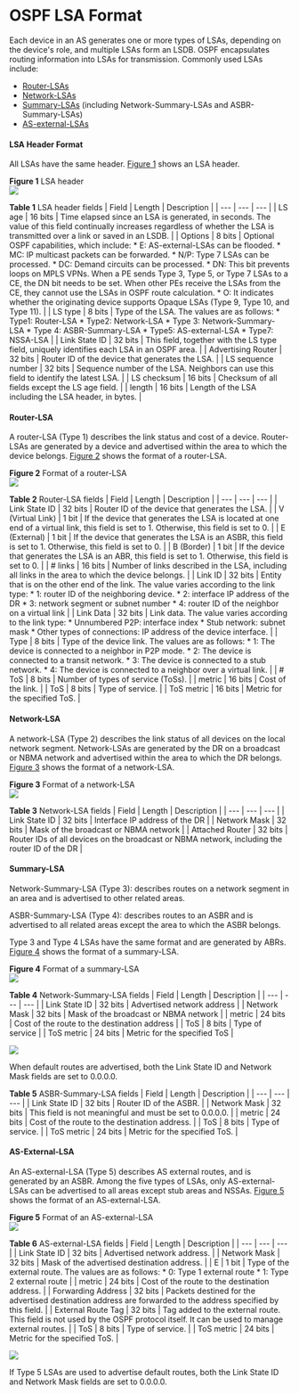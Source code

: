OSPF LSA Format
===============

Each device in an AS generates one or more types of LSAs, depending on the device's role, and multiple LSAs form an LSDB. OSPF encapsulates routing information into LSAs for transmission. Commonly used LSAs include:

* [Router-LSAs](#EN-US_CONCEPT_0000001130783254__section_02)
* [Network-LSAs](#EN-US_CONCEPT_0000001130783254__section_03)
* [Summary-LSAs](#EN-US_CONCEPT_0000001130783254__section_04) (including Network-Summary-LSAs and ASBR-Summary-LSAs)
* [AS-external-LSAs](#EN-US_CONCEPT_0000001130783254__section_05)

#### LSA Header Format

All LSAs have the same header. [Figure 1](#EN-US_CONCEPT_0000001130783254__fig_dc_vrp_ospf_feature_003701) shows an LSA header.

**Figure 1** LSA header  
![](figure/en-us_image_0000001130783348.png)

**Table 1** LSA header fields
| Field | Length | Description |
| --- | --- | --- |
| LS age | 16 bits | Time elapsed since an LSA is generated, in seconds. The value of this field continually increases regardless of whether the LSA is transmitted over a link or saved in an LSDB. |
| Options | 8 bits | Optional OSPF capabilities, which include:   * E: AS-external-LSAs can be flooded. * MC: IP multicast packets can be forwarded. * N/P: Type 7 LSAs can be processed. * DC: Demand circuits can be processed. * DN: This bit prevents loops on MPLS VPNs. When a PE sends Type 3, Type 5, or Type 7 LSAs to a CE, the DN bit needs to be set. When other PEs receive the LSAs from the CE, they cannot use the LSAs in OSPF route calculation. * O: It indicates whether the originating device supports Opaque LSAs (Type 9, Type 10, and Type 11). |
| LS type | 8 bits | Type of the LSA. The values are as follows:   * Type1: Router-LSA * Type2: Network-LSA * Type 3: Network-Summary-LSA * Type 4: ASBR-Summary-LSA * Type5: AS-external-LSA * Type7: NSSA-LSA |
| Link State ID | 32 bits | This field, together with the LS type field, uniquely identifies each LSA in an OSPF area. |
| Advertising Router | 32 bits | Router ID of the device that generates the LSA. |
| LS sequence number | 32 bits | Sequence number of the LSA. Neighbors can use this field to identify the latest LSA. |
| LS checksum | 16 bits | Checksum of all fields except the LS age field. |
| length | 16 bits | Length of the LSA including the LSA header, in bytes. |



#### Router-LSA

A router-LSA (Type 1) describes the link status and cost of a device. Router-LSAs are generated by a device and advertised within the area to which the device belongs. [Figure 2](#EN-US_CONCEPT_0000001130783254__fig_dc_vrp_ospf_feature_003702) shows the format of a router-LSA.

**Figure 2** Format of a router-LSA  
![](figure/en-us_image_0000001130623558.png)

**Table 2** Router-LSA fields
| Field | Length | Description |
| --- | --- | --- |
| Link State ID | 32 bits | Router ID of the device that generates the LSA. |
| V (Virtual Link) | 1 bit | If the device that generates the LSA is located at one end of a virtual link, this field is set to 1. Otherwise, this field is set to 0. |
| E (External) | 1 bit | If the device that generates the LSA is an ASBR, this field is set to 1. Otherwise, this field is set to 0. |
| B (Border) | 1 bit | If the device that generates the LSA is an ABR, this field is set to 1. Otherwise, this field is set to 0. |
| # links | 16 bits | Number of links described in the LSA, including all links in the area to which the device belongs. |
| Link ID | 32 bits | Entity that is on the other end of the link. The value varies according to the link type:   * 1: router ID of the neighboring device. * 2: interface IP address of the DR * 3: network segment or subnet number * 4: router ID of the neighbor on a virtual link |
| Link Data | 32 bits | Link data. The value varies according to the link type:   * Unnumbered P2P: interface index * Stub network: subnet mask * Other types of connections: IP address of the device interface. |
| Type | 8 bits | Type of the device link. The values are as follows:   * 1: The device is connected to a neighbor in P2P mode. * 2: The device is connected to a transit network. * 3: The device is connected to a stub network. * 4: The device is connected to a neighbor over a virtual link. |
| # ToS | 8 bits | Number of types of service (ToSs). |
| metric | 16 bits | Cost of the link. |
| ToS | 8 bits | Type of service. |
| ToS metric | 16 bits | Metric for the specified ToS. |



#### Network-LSA

A network-LSA (Type 2) describes the link status of all devices on the local network segment. Network-LSAs are generated by the DR on a broadcast or NBMA network and advertised within the area to which the DR belongs. [Figure 3](#EN-US_CONCEPT_0000001130783254__fig_dc_vrp_ospf_feature_003703) shows the format of a network-LSA.

**Figure 3** Format of a network-LSA  
![](figure/en-us_image_0000001130783344.png)

**Table 3** Network-LSA fields
| Field | Length | Description |
| --- | --- | --- |
| Link State ID | 32 bits | Interface IP address of the DR |
| Network Mask | 32 bits | Mask of the broadcast or NBMA network |
| Attached Router | 32 bits | Router IDs of all devices on the broadcast or NBMA network, including the router ID of the DR |



#### Summary-LSA

Network-Summary-LSA (Type 3): describes routes on a network segment in an area and is advertised to other related areas.

ASBR-Summary-LSA (Type 4): describes routes to an ASBR and is advertised to all related areas except the area to which the ASBR belongs.

Type 3 and Type 4 LSAs have the same format and are generated by ABRs. [Figure 4](#EN-US_CONCEPT_0000001130783254__fig_dc_vrp_ospf_feature_003704) shows the format of a summary-LSA.

**Figure 4** Format of a summary-LSA  
![](figure/en-us_image_0000001130783346.png)

**Table 4** Network-Summary-LSA fields
| Field | Length | Description |
| --- | --- | --- |
| Link State ID | 32 bits | Advertised network address |
| Network Mask | 32 bits | Mask of the broadcast or NBMA network |
| metric | 24 bits | Cost of the route to the destination address |
| ToS | 8 bits | Type of service |
| ToS metric | 24 bits | Metric for the specified ToS |


![](../public_sys-resources/note_3.0-en-us.png) 

When default routes are advertised, both the Link State ID and Network Mask fields are set to 0.0.0.0.


**Table 5** ASBR-Summary-LSA fields
| Field | Length | Description |
| --- | --- | --- |
| Link State ID | 32 bits | Router ID of the ASBR. |
| Network Mask | 32 bits | This field is not meaningful and must be set to 0.0.0.0. |
| metric | 24 bits | Cost of the route to the destination address. |
| ToS | 8 bits | Type of service. |
| ToS metric | 24 bits | Metric for the specified ToS. |



#### AS-External-LSA

An AS-external-LSA (Type 5) describes AS external routes, and is generated by an ASBR. Among the five types of LSAs, only AS-external-LSAs can be advertised to all areas except stub areas and NSSAs. [Figure 5](#EN-US_CONCEPT_0000001130783254__fig_dc_vrp_ospf_feature_003705) shows the format of an AS-external-LSA.

**Figure 5** Format of an AS-external-LSA  
![](figure/en-us_image_0000001130623560.png)

**Table 6** AS-external-LSA fields
| Field | Length | Description |
| --- | --- | --- |
| Link State ID | 32 bits | Advertised network address. |
| Network Mask | 32 bits | Mask of the advertised destination address. |
| E | 1 bit | Type of the external route. The values are as follows:   * 0: Type 1 external route * 1: Type 2 external route |
| metric | 24 bits | Cost of the route to the destination address. |
| Forwarding Address | 32 bits | Packets destined for the advertised destination address are forwarded to the address specified by this field. |
| External Route Tag | 32 bits | Tag added to the external route. This field is not used by the OSPF protocol itself. It can be used to manage external routes. |
| ToS | 8 bits | Type of service. |
| ToS metric | 24 bits | Metric for the specified ToS. |


![](../public_sys-resources/note_3.0-en-us.png) 

If Type 5 LSAs are used to advertise default routes, both the Link State ID and Network Mask fields are set to 0.0.0.0.